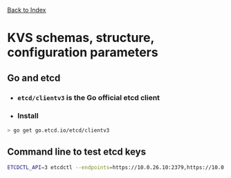 [Back to Index](../README.md)

# KVS schemas, structure, configuration parameters


## Go and etcd

- ### `etcd/clientv3` is the Go official etcd client
- ### Install

```bash
> go get go.etcd.io/etcd/clientv3
```

## Command line to test etcd keys
```bash
ETCDCTL_API=3 etcdctl --endpoints=https://10.0.26.10:2379,https://10.0.26.11:2379,https://10.0.26.13:2379 --cacert=/etc/ssl/etcd/ssl/ca.pem --cert=/etc/ssl/etcd/ssl/node-node1.pem --key=/etc/ssl/etcd/ssl/node-node1-key.pem
```